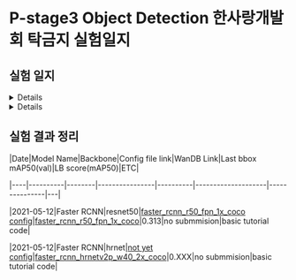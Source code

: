# P-stage3 Object Detection 한사랑개발회 탁금지 실험일지

## 실험 일지

<details>

    <summary>2021-05 3주차(Object Detection 1주차)</summary>

        #### 05-10-Mon

        <p> - mmdetection 기본 baseline code 실행(faster rcnn-resnet50)</p>

        #### 05-11-Tue

        <p> - git branch 생성(gjtak_branch) & code directory 포함시킴</p>

        #### 05-12-Wed

        <p> - jupyter notebook 수정(wandb 추가)</p>

        <p> - wandb(pstage3_det) 작동 test - faster_rcnn_r50_fpn_1x_coco.py 이용</p>

        <p> - faster_rcnn_hrnetv2p_w40_2x_coco.py basic code 실행</p>

</details>

<details>

    <summary>2021-05 4주차(Object Detection 2주차)</summary>


</details>

  

## 실험 결과 정리

  

|Date|Model Name|Backbone|Config file link|WanDB Link|Last bbox mAP50(val)|LB score(mAP50)|ETC|

|----|----------|--------|----------------|----------|--------------------|---------------|---|

|2021-05-12|Faster RCNN|resnet50|[faster_rcnn_r50_fpn_1x_coco config](https://github.com/bcaitech1/p3-ims-obd-hansarang/blob/main/gjtak_works/Object%20Detection/code/mmdetection_trash/work_dirs/faster_rcnn_r50_fpn_1x_coco/config.json)|[faster_rcnn_r50_fpn_1x_coco](https://wandb.ai/pstage3_det/gjtak/runs/11ckhm1c?workspace=user-atica)|0.313|no submmision|basic tutorial code|

|2021-05-12|Faster RCNN|hrnet|[not yet config]()|[faster_rcnn_hrnetv2p_w40_2x_coco](https://wandb.ai/pstage3_det/gjtak/runs/2gm7klxk?workspace=user-atica)|0.XXX|no submmision|basic tutorial code|